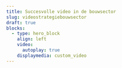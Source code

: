 ```yaml
---
title: Succesvolle video in de bouwsector
slug: videostrategiebouwsector
draft: true
blocks:
  - type: hero_block
    align: left
    video:
      autoplay: true
    displaymedia: custom_video
---
```

